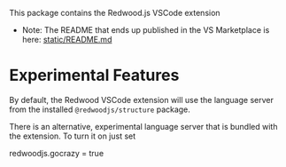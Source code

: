 This package contains the Redwood.js VSCode extension

- Note: The README that ends up published in the VS Marketplace is here: [static/README.md](static/README.md)

# Experimental Features

By default, the Redwood VSCode extension will use the language server from the installed `@redwoodjs/structure` package.

There is an alternative, experimental language server that is bundled with the extension. To turn it on just set

redwoodjs.gocrazy = true
